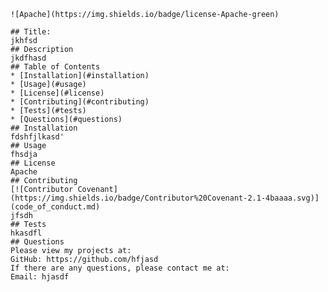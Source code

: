 
    ![Apache](https://img.shields.io/badge/license-Apache-green)

    ## Title: 
    jkhfsd
    ## Description
    jkdfhasd
    ## Table of Contents
    * [Installation](#installation)
    * [Usage](#usage)
    * [License](#license)
    * [Contributing](#contributing)
    * [Tests](#tests)
    * [Questions](#questions)
    ## Installation 
    fdshfjlkasd'
    ## Usage
    fhsdja
    ## License
    Apache
    ## Contributing
    [![Contributor Covenant](https://img.shields.io/badge/Contributor%20Covenant-2.1-4baaaa.svg)](code_of_conduct.md)
    jfsdh
    ## Tests
    hkasdfl
    ## Questions
    Please view my projects at:
    GitHub: https://github.com/hfjasd
    If there are any questions, please contact me at:
    Email: hjasdf
    